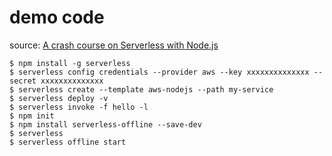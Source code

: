 # demo code
source: [A crash course on Serverless with Node.js](https://hackernoon.com/a-crash-course-on-serverless-with-node-js-632b37d58b44)

```
$ npm install -g serverless
$ serverless config credentials --provider aws --key xxxxxxxxxxxxxx --secret xxxxxxxxxxxxxx
$ serverless create --template aws-nodejs --path my-service
$ serverless deploy -v
$ serverless invoke -f hello -l
$ npm init
$ npm install serverless-offline --save-dev
$ serverless
$ serverless offline start
```

